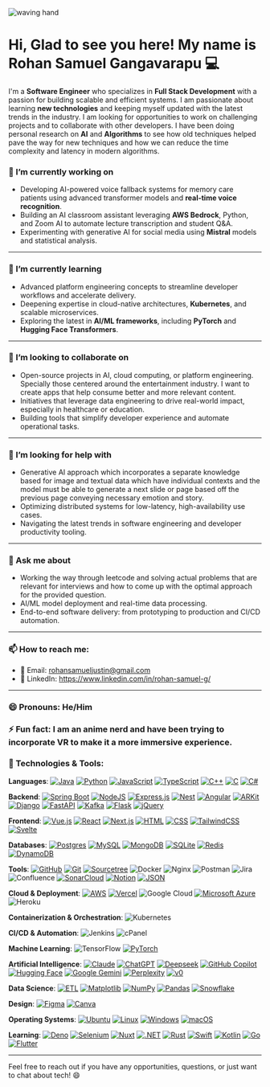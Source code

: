 ![waving hand](https://camo.githubusercontent.com/d552948e7884c41fde2d32b9221d79f0df2076c7d824aaab954ca93f53d95884/68747470733a2f2f6d656469612e67697068792e636f6d2f6d656469612f6876524a434c467a6361737252346961377a2f67697068792e676966)

# Hi, Glad to see you here! My name is Rohan Samuel Gangavarapu 💻

I'm a **Software Engineer** who specializes in **Full Stack Development** with a passion for building scalable and efficient systems. I am passionate about learning **new technologies** and keeping myself updated with the latest trends in the industry. I am looking for opportunities to work on challenging projects and to collaborate with other developers. I have been doing personal research on **AI** and **Algorithms** to see how old techniques helped pave the way for new techniques and how we can reduce the time complexity and latency in modern algorithms.

### 🔭 I’m currently working on
- Developing AI-powered voice fallback systems for memory care patients using advanced transformer models and **real-time voice recognition**.
- Building an AI classroom assistant leveraging **AWS Bedrock**, Python, and Zoom AI to automate lecture transcription and student Q&A.
- Experimenting with generative AI for social media using **Mistral** models and statistical analysis.

---

### 🌱 I’m currently learning
- Advanced platform engineering concepts to streamline developer workflows and accelerate delivery.
- Deepening expertise in cloud-native architectures, **Kubernetes**, and scalable microservices.
- Exploring the latest in **AI/ML frameworks**, including **PyTorch** and **Hugging Face Transformers**.

---

### 👯 I’m looking to collaborate on
- Open-source projects in AI, cloud computing, or platform engineering. Specially those centered around the entertainment industry. I want to create apps that help consume better and more relevant content.
- Initiatives that leverage data engineering to drive real-world impact, especially in healthcare or education.
- Building tools that simplify developer experience and automate operational tasks.

---

### 🤔 I’m looking for help with
- Generative AI approach which incorporates a separate knowledge based for image and textual data which have individual contexts and the model must be able to generate a next slide or page based off the previous page conveying necessary emotion and story.
- Optimizing distributed systems for low-latency, high-availability use cases.
- Navigating the latest trends in software engineering and developer productivity tooling.

---

### 💬 Ask me about
- Working the way through leetcode and solving actual problems that are relevant for interviews and how to come up with the optimal approach for the provided question.
- AI/ML model deployment and real-time data processing.
- End-to-end software delivery: from prototyping to production and CI/CD automation.

---

### 📫 How to reach me:
- 📧 Email: rohansamueljustin@gmail.com
- 🔗 LinkedIn: https://www.linkedin.com/in/rohan-samuel-g/

---

### 😄 Pronouns: He/Him

### ⚡ Fun fact: I am an anime nerd and have been trying to incorporate VR to make it a more immersive experience.

### 🔧 Technologies & Tools:

**Languages**:
[![Java](https://img.shields.io/badge/Java-%23ED8B00.svg?logo=openjdk&logoColor=white)](#)
[![Python](https://img.shields.io/badge/Python-3776AB?logo=python&logoColor=fff)](#)
[![JavaScript](https://img.shields.io/badge/JavaScript-F7DF1E?logo=javascript&logoColor=000)](#)
[![TypeScript](https://img.shields.io/badge/TypeScript-3178C6?logo=typescript&logoColor=fff)](#)
[![C++](https://img.shields.io/badge/C++-%2300599C.svg?logo=c%2B%2B&logoColor=white)](#)
[![C](https://img.shields.io/badge/C-00599C?logo=c&logoColor=white)](#)
[![C#](https://custom-icon-badges.demolab.com/badge/C%23-%23239120.svg?logo=cshrp&logoColor=white)](#)

**Backend**:
[![Spring Boot](https://img.shields.io/badge/Spring%20Boot-6DB33F?logo=springboot&logoColor=fff)](#)
[![NodeJS](https://img.shields.io/badge/Node.js-6DA55F?logo=node.js&logoColor=white)](#)
[![Express.js](https://img.shields.io/badge/Express.js-%23404d59.svg?logo=express&logoColor=%2361DAFB)](#)
[![Nest](https://img.shields.io/badge/Nest.js-%23E0234E.svg?logo=nestjs&logoColor=white)](#)
[![Angular](https://img.shields.io/badge/Angular-%23DD0031.svg?logo=angular&logoColor=white)](#)
[![ARKit](https://img.shields.io/badge/ARKit-%23000000.svg?logo=apple&logoColor=white)](#)
[![Django](https://img.shields.io/badge/Django-%23092E20.svg?logo=django&logoColor=white)](#)
[![FastAPI](https://img.shields.io/badge/FastAPI-009485.svg?logo=fastapi&logoColor=white)](#)
[![Kafka](https://img.shields.io/badge/Apache_Kafka-231F20?style=for-the-badge&logo=apache-kafka&logoColor=white)](#)
[![Flask](https://img.shields.io/badge/Flask-000?logo=flask&logoColor=fff)](#)
[![jQuery](https://img.shields.io/badge/jQuery-0769AD?logo=jquery&logoColor=fff)](#)

**Frontend**:
[![Vue.js](https://img.shields.io/badge/Vue.js-4FC08D?logo=vuedotjs&logoColor=fff)](#)
[![React](https://img.shields.io/badge/React-%2320232a.svg?logo=react&logoColor=%2361DAFB)](#)
[![Next.js](https://img.shields.io/badge/Next.js-black?logo=next.js&logoColor=white)](#)
[![HTML](https://img.shields.io/badge/HTML-%23E34F26.svg?logo=html5&logoColor=white)](#)
[![CSS](https://img.shields.io/badge/CSS-1572B6?logo=css3&logoColor=fff)](#)
[![TailwindCSS](https://img.shields.io/badge/Tailwind%20CSS-%2338B2AC.svg?logo=tailwind-css&logoColor=white)](#)
[![Svelte](https://img.shields.io/badge/Svelte-%23f1413d.svg?logo=svelte&logoColor=white)](#)

**Databases**:
[![Postgres](https://img.shields.io/badge/Postgres-%23316192.svg?logo=postgresql&logoColor=white)](#)
[![MySQL](https://img.shields.io/badge/MySQL-4479A1?logo=mysql&logoColor=fff)](#)
[![MongoDB](https://img.shields.io/badge/MongoDB-%234ea94b.svg?logo=mongodb&logoColor=white)](#)
[![SQLite](https://img.shields.io/badge/SQLite-%2307405e.svg?logo=sqlite&logoColor=white)](#)
[![Redis](https://img.shields.io/badge/Redis-%23DD0031.svg?logo=redis&logoColor=white)](#)
[![DynamoDB](https://img.shields.io/badge/DynamoDB-4053D6?logo=amazondynamodb&logoColor=fff)](#)

**Tools**:
[![GitHub](https://img.shields.io/badge/GitHub-181717?style=for-the-badge&logo=github&logoColor=white)](#)
[![Git](https://img.shields.io/badge/Git-F05032?logo=git&logoColor=fff)](#)
[![Sourcetree](https://img.shields.io/badge/Sourcetree-0052CC?style=for-the-badge&logo=sourcetree&logoColor=white)](#)
![Docker](https://img.shields.io/badge/Docker-2496ED?style=for-the-badge&logo=docker&logoColor=white)
![Nginx](https://img.shields.io/badge/Nginx-009639?style=for-the-badge&logo=nginx&logoColor=white)
![Postman](https://img.shields.io/badge/Postman-FF6C37?style=for-the-badge&logo=postman&logoColor=white)
![Jira](https://img.shields.io/badge/Jira-0052CC?style=for-the-badge&logo=jira&logoColor=white)
![Confluence](https://img.shields.io/badge/Confluence-172B4D?style=for-the-badge&logo=confluence&logoColor=white)
[![SonarCloud](https://img.shields.io/badge/SonarCloud-F3702A?logo=sonarcloud&logoColor=fff)](#)
[![Notion](https://img.shields.io/badge/Notion-000?logo=notion&logoColor=fff)](#)
[![JSON](https://img.shields.io/badge/JSON-000?logo=json&logoColor=fff)](#)


**Cloud & Deployment**:
[![AWS](https://img.shields.io/badge/AWS-%23FF9900.svg?logo=amazon-web-services&logoColor=white)](#)
[![Vercel](https://img.shields.io/badge/Vercel-%23000000.svg?logo=vercel&logoColor=white)](#)
![Google Cloud](https://img.shields.io/badge/Google_Cloud-4285F4?style=for-the-badge&logo=googlecloud&logoColor=white)
[![Microsoft Azure](https://custom-icon-badges.demolab.com/badge/Microsoft%20Azure-0089D6?logo=msazure&logoColor=white)](#)
![Heroku](https://img.shields.io/badge/Heroku-430098?style=for-the-badge&logo=heroku&logoColor=white)

**Containerization & Orchestration**:
![Kubernetes](https://img.shields.io/badge/Kubernetes-326CE5?style=for-the-badge&logo=kubernetes&logoColor=white)

**CI/CD & Automation**:
![Jenkins](https://img.shields.io/badge/Jenkins-D24939?style=for-the-badge&logo=jenkins&logoColor=white)
![cPanel](https://img.shields.io/badge/cPanel-21759B?style=for-the-badge&logo=cpanel&logoColor=white)

**Machine Learning**:
![TensorFlow](https://img.shields.io/badge/TensorFlow-FF6F00?style=for-the-badge&logo=tensorflow&logoColor=white)
[![PyTorch](https://img.shields.io/badge/PyTorch-ee4c2c?logo=pytorch&logoColor=white)](#)

**Artificial Intelligence**:
[![Claude](https://img.shields.io/badge/Claude-D97757?logo=claude&logoColor=fff)](#)
[![ChatGPT](https://img.shields.io/badge/ChatGPT-74aa9c?logo=openai&logoColor=white)](#)
[![Deepseek](https://custom-icon-badges.demolab.com/badge/Deepseek-4D6BFF?logo=deepseek&logoColor=fff)](#)
[![GitHub Copilot](https://img.shields.io/badge/GitHub%20Copilot-000?logo=githubcopilot&logoColor=fff)](#)
[![Hugging Face](https://img.shields.io/badge/Hugging%20Face-FFD21E?logo=huggingface&logoColor=000)](#)
[![Google Gemini](https://img.shields.io/badge/Google%20Gemini-886FBF?logo=googlegemini&logoColor=fff)](#)
[![Perplexity](https://img.shields.io/badge/Perplexity-1FB8CD?logo=perplexity&logoColor=fff)](#)
[![v0](https://img.shields.io/badge/v0-000?logo=v0&logoColor=fff)](#)

**Data Science**:
[![ETL](https://custom-icon-badges.demolab.com/badge/ETL-9370DB?logo=etl-logo&logoColor=fff)](#)
[![Matplotlib](https://custom-icon-badges.demolab.com/badge/Matplotlib-71D291?logo=matplotlib&logoColor=fff)](#)
[![NumPy](https://img.shields.io/badge/NumPy-4DABCF?logo=numpy&logoColor=fff)](#)
[![Pandas](https://img.shields.io/badge/Pandas-150458?logo=pandas&logoColor=fff)](#)
[![Snowflake](https://img.shields.io/badge/Snowflake-29B5E8?logo=snowflake&logoColor=fff)](#)

**Design**:
[![Figma](https://img.shields.io/badge/Figma-F24E1E?logo=figma&logoColor=white)](#)
[![Canva](https://img.shields.io/badge/Canva-%2300C4CC.svg?&logo=Canva&logoColor=white)](#)

**Operating Systems**:
[![Ubuntu](https://img.shields.io/badge/Ubuntu-E95420?logo=ubuntu&logoColor=white)](#)
[![Linux](https://img.shields.io/badge/Linux-FCC624?logo=linux&logoColor=black)](#)
[![Windows](https://custom-icon-badges.demolab.com/badge/Windows-0078D6?logo=windows11&logoColor=white)](#)
[![macOS](https://img.shields.io/badge/macOS-000000?logo=apple&logoColor=F0F0F0)](#)

**Learning**:
[![Deno](https://img.shields.io/badge/Deno-000?logo=deno&logoColor=fff)](#)
[![Selenium](https://img.shields.io/badge/Selenium-43B02A?logo=selenium&logoColor=fff)](#)
[![Nuxt](https://img.shields.io/badge/Nuxt-002E3B?logo=nuxt&logoColor=#00DC82)](#)
[![.NET](https://img.shields.io/badge/.NET-512BD4?logo=dotnet&logoColor=fff)](#)
[![Rust](https://img.shields.io/badge/Rust-%23000000.svg?e&logo=rust&logoColor=white)](#)
[![Swift](https://img.shields.io/badge/Swift-F54A2A?logo=swift&logoColor=white)](#)
[![Kotlin](https://img.shields.io/badge/Kotlin-%237F52FF.svg?logo=kotlin&logoColor=white)](#)
[![Go](https://img.shields.io/badge/Go-%2300ADD8.svg?&logo=go&logoColor=white)](#)
[![Flutter](https://img.shields.io/badge/Flutter-02569B?logo=flutter&logoColor=fff)](#)

---

Feel free to reach out if you have any opportunities, questions, or just want to chat about tech! 😄